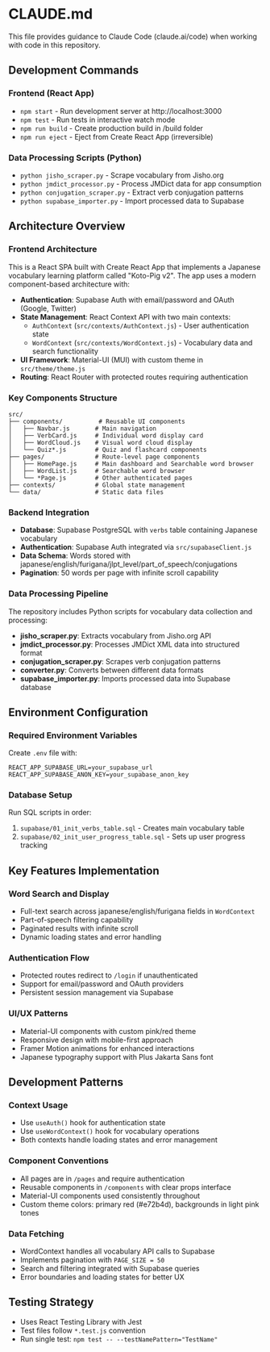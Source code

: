 # CLAUDE.md

This file provides guidance to Claude Code (claude.ai/code) when working with code in this repository.

## Development Commands

### Frontend (React App)
- `npm start` - Run development server at http://localhost:3000
- `npm test` - Run tests in interactive watch mode
- `npm run build` - Create production build in /build folder
- `npm run eject` - Eject from Create React App (irreversible)

### Data Processing Scripts (Python)
- `python jisho_scraper.py` - Scrape vocabulary from Jisho.org
- `python jmdict_processor.py` - Process JMDict data for app consumption
- `python conjugation_scraper.py` - Extract verb conjugation patterns
- `python supabase_importer.py` - Import processed data to Supabase

## Architecture Overview

### Frontend Architecture
This is a React SPA built with Create React App that implements a Japanese vocabulary learning platform called "Koto-Pig v2". The app uses a modern component-based architecture with:

- **Authentication**: Supabase Auth with email/password and OAuth (Google, Twitter)
- **State Management**: React Context API with two main contexts:
  - `AuthContext` (`src/contexts/AuthContext.js`) - User authentication state
  - `WordContext` (`src/contexts/WordContext.js`) - Vocabulary data and search functionality
- **UI Framework**: Material-UI (MUI) with custom theme in `src/theme/theme.js`
- **Routing**: React Router with protected routes requiring authentication

### Key Components Structure
```
src/
├── components/          # Reusable UI components
│   ├── Navbar.js       # Main navigation
│   ├── VerbCard.js     # Individual word display card
│   ├── WordCloud.js    # Visual word cloud display
│   └── Quiz*.js        # Quiz and flashcard components
├── pages/              # Route-level page components
│   ├── HomePage.js     # Main dashboard and Searchable word browser
│   ├── WordList.js     # Searchable word browser
│   └── *Page.js        # Other authenticated pages
├── contexts/           # Global state management
└── data/               # Static data files
```

### Backend Integration
- **Database**: Supabase PostgreSQL with `verbs` table containing Japanese vocabulary
- **Authentication**: Supabase Auth integrated via `src/supabaseClient.js`
- **Data Schema**: Words stored with japanese/english/furigana/jlpt_level/part_of_speech/conjugations
- **Pagination**: 50 words per page with infinite scroll capability

### Data Processing Pipeline
The repository includes Python scripts for vocabulary data collection and processing:

- **jisho_scraper.py**: Extracts vocabulary from Jisho.org API
- **jmdict_processor.py**: Processes JMDict XML data into structured format
- **conjugation_scraper.py**: Scrapes verb conjugation patterns
- **converter.py**: Converts between different data formats
- **supabase_importer.py**: Imports processed data into Supabase database

## Environment Configuration

### Required Environment Variables
Create `.env` file with:
```
REACT_APP_SUPABASE_URL=your_supabase_url
REACT_APP_SUPABASE_ANON_KEY=your_supabase_anon_key
```

### Database Setup
Run SQL scripts in order:
1. `supabase/01_init_verbs_table.sql` - Creates main vocabulary table
2. `supabase/02_init_user_progress_table.sql` - Sets up user progress tracking

## Key Features Implementation

### Word Search and Display
- Full-text search across japanese/english/furigana fields in `WordContext`
- Part-of-speech filtering capability
- Paginated results with infinite scroll
- Dynamic loading states and error handling

### Authentication Flow
- Protected routes redirect to `/login` if unauthenticated
- Support for email/password and OAuth providers
- Persistent session management via Supabase

### UI/UX Patterns
- Material-UI components with custom pink/red theme
- Responsive design with mobile-first approach
- Framer Motion animations for enhanced interactions
- Japanese typography support with Plus Jakarta Sans font

## Development Patterns

### Context Usage
- Use `useAuth()` hook for authentication state
- Use `useWordContext()` hook for vocabulary operations
- Both contexts handle loading states and error management

### Component Conventions
- All pages are in `/pages` and require authentication
- Reusable components in `/components` with clear props interface
- Material-UI components used consistently throughout
- Custom theme colors: primary red (#e72b4d), backgrounds in light pink tones

### Data Fetching
- WordContext handles all vocabulary API calls to Supabase
- Implements pagination with `PAGE_SIZE = 50`
- Search and filtering integrated with Supabase queries
- Error boundaries and loading states for better UX

## Testing Strategy
- Uses React Testing Library with Jest
- Test files follow `*.test.js` convention
- Run single test: `npm test -- --testNamePattern="TestName"`